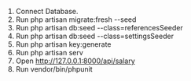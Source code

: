 1. Connect Database.
2. Run php artisan migrate:fresh --seed
3. Run php artisan db:seed --class=referencesSeeder
4. Run php artisan db:seed --class=settingsSeeder
5. Run php artisan key:generate  
6. Run php artisan serv
7. Open http://127.0.0.1:8000/api/salary
8. Run vendor/bin/phpunit
